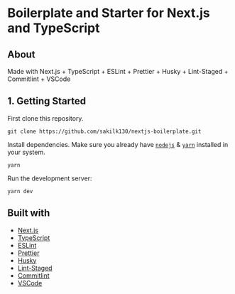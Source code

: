 # Boilerplate and Starter for Next.js and TypeScript

## About

Made with Next.js + TypeScript + ESLint + Prettier + Husky + Lint-Staged + Commitlint + VSCode

## 1. Getting Started

First clone this repository.

```
git clone https://github.com/sakilk130/nextjs-boilerplate.git
```

Install dependencies. Make sure you already have [`nodejs`](https://nodejs.org/en/) & [`yarn`](https://yarnpkg.com/) installed in your system.

```
yarn
```

Run the development server:

```
yarn dev
```

## Built with

- [Next.js](https://nextjs.org/)
- [TypeScript](https://www.typescriptlang.org/)
- [ESLint](https://eslint.org/)
- [Prettier](https://prettier.io/)
- [Husky](https://typicode.github.io/husky/#/)
- [Lint-Staged](https://github.com/okonet/lint-staged)
- [Commitlint](https://commitlint.js.org/#/)
- [VSCode](https://code.visualstudio.com/)
